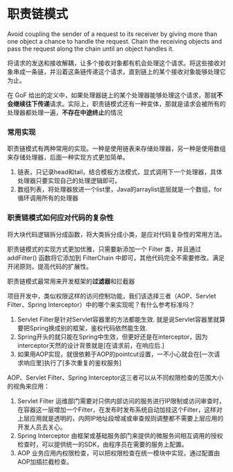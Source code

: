 # 职责链模式

Avoid coupling the sender of a request to its receiver by giving more than one object a chance to handle the request. Chain the receiving objects and pass the request along the chain until an object handles it.

将请求的发送和接收解耦，让多个接收对象都有机会处理这个请求。将这些接收对象串成一条链，并沿着这条链传递这个请求，直到链上的某个接收对象能够处理它为止。



在 GoF 给出的定义中，如果处理器链上的某个处理器能够处理这个请求，那就**不会继续往下传递**请求。实际上，职责链模式还有一种变体，那就是请求会被所有的处理器都处理一遍，**不存在中途终止**的情况



### 常用实现

职责链模式有两种常用的实现。一种是使用链表来存储处理器，另一种是使用数组来存储处理器，后面一种实现方式更加简单。

1. 链表，只记录head和tail，结合模板方法模式，显式调用下一个处理器，具体处理器只要实现自己的处理逻辑即可。
2. 数组列表，将处理器放进一个list里，Java的arraylist底层就是一个数组，for循环调用所有的处理器

### 职责链模式如何应对代码的复杂性

将大块代码逻辑拆分成函数，将大类拆分成小类，是应对代码复杂性的常用方法。

职责链模式的实现方式更加优雅，只需要新添加一个 Filter 类，并且通过 addFilter() 函数将它添加到 FilterChain 中即可，其他代码完全不需要修改。满足开闭原则，提高代码的扩展性。





职责链模式最常用来开发框架的**过滤器**和拦截器





项目开发中，类似权限这样的访问控制功能，我们该选择三者（AOP、Servlet Filter、Spring Interceptor）中的哪个来实现呢？有什么参考标准吗？

1. Servlet Filter是针对Servlet容器里的方法都能生效. 就是说Servlet容器里就算要把Spring换成别的框架，鉴权代码依然能生效.
2. Spring开头的就只能在Spring中生效，但更好还是在interceptor，因为interceptor天然的设计背景就是[在请求前，在响应后.]
3.  如果用AOP实现，就很依赖于AOP的pointcut设置，一不小心就会在[一次请求响应里]执行了[多次重复的鉴权服务]



AOP、Servlet Filter、Spring Interceptor这三者可以从不同权限检查的范围大小的视角来应用：

1. Servlet Filter
    运维部门需要对只供内部访问的服务进行IP限制或访问审查时，在容器这一层增加一个Filter，在发布时发布系统自动加挂这个Filter，这样对上层应用就是透明的，内网IP地址段增减或审查规则调整都不需要上层应用的开发人员去关心。
2. Spring Interceptor
    由框架或基础服务部门来提供的微服务间相互调用的授权检查时，可以提供统一的SDK，由程序员在需要的服务上配置。
3. AOP
    业务应用内权限检查，可以把权限检查在统一模块中实现，通过配置由AOP加插拦截检查。